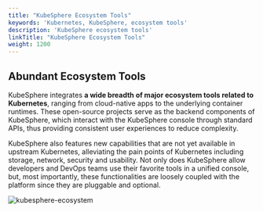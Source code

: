 ```yaml
---
title: "KubeSphere Ecosystem Tools"
keywords: 'Kubernetes, KubeSphere, ecosystem tools'
description: 'KubeSphere ecosystem tools'
linkTitle: "KubeSphere Ecosystem Tools"
weight: 1200
---
```


## Abundant Ecosystem Tools

KubeSphere integrates **a wide breadth of major ecosystem tools related to Kubernetes**, ranging from cloud-native apps to the underlying container runtimes. These open-source projects serve as the backend components of KubeSphere, which interact with the KubeSphere console through standard APIs, thus providing consistent user experiences to reduce complexity.

KubeSphere also features new capabilities that are not yet available in upstream Kubernetes, alleviating the pain points of Kubernetes including storage, network, security and usability. Not only does KubeSphere allow developers and DevOps teams use their favorite tools in a unified console, but, most importantly, these functionalities are loosely coupled with the platform since they are pluggable and optional.

![kubesphere-ecosystem](/images/docs/v3.3/introduction/kubesphere-ecosystem/kubesphere-ecosystem.png)